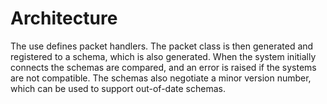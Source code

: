 # Architecture

The use defines packet handlers. The packet class is then generated and registered to a schema, which is also generated. When the system initially connects the schemas are compared, and an error is raised if the systems are not compatible. The schemas also negotiate a minor version number, which can be used to support out-of-date schemas.